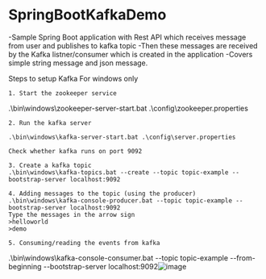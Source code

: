 # SpringBootKafkaDemo
-Sample Spring Boot application with Rest API which receives message from user and publishes to kafka topic
-Then these messages are received by the Kafka listner/consumer which is created in the application
-Covers simple string message and json message.

Steps to setup Kafka
For windows only

	1. Start the zookeeper service
.\bin\windows\zookeeper-server-start.bat .\config\zookeeper.properties 

	2. Run the kafka server
	
	.\bin\windows\kafka-server-start.bat .\config\server.properties
	
	Check whether kafka runs on port 9092
	
	3. Create a kafka topic
	.\bin\windows\kafka-topics.bat --create --topic topic-example --bootstrap-server localhost:9092

	4. Adding messages to the topic (using the producer)
	.\bin\windows\kafka-console-producer.bat --topic topic-example --bootstrap-server localhost:9092
	Type the messages in the arrow sign
	>helloworld
	>demo

	5. Consuming/reading the events from kafka
.\bin\windows\kafka-console-consumer.bat --topic topic-example --from-beginning --bootstrap-server localhost:9092![image](https://user-images.githubusercontent.com/47685401/211437284-a45bd809-65e8-4e7c-aa1b-37661f20db60.png)
